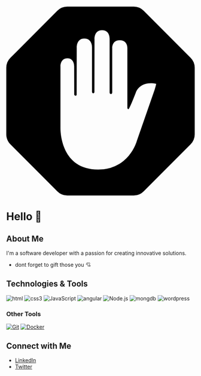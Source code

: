 <svg role="img" viewBox="0 0 24 24" xmlns="http://www.w3.org/2000/svg"><title>AdBlock</title><path d="M7.775 0a1.8 1.8 0 0 0-1.273.527L.528 6.503A1.8 1.8 0 0 0 0 7.775v8.45c0 .478.19.936.528 1.274l5.974 5.974A1.8 1.8 0 0 0 7.775 24h8.45a1.8 1.8 0 0 0 1.273-.527l5.975-5.974A1.8 1.8 0 0 0 24 16.225v-8.45a1.8 1.8 0 0 0-.527-1.272L17.498.527A1.8 1.8 0 0 0 16.225 0zm4.427 3c1.02 0 .958 1.108.958 1.108v6.784s-.009.218.16.218c.188 0 .175-.226.175-.226l-.002-5.63s-.05-.986.959-.986c1.01 0 .97.983.97.983v7.621s.014.158.141.158c.127 0 .944-2.122.944-2.122s.451-1.497 2.576-1.1c.038.008-.167.688-.167.688l-2.283 6.556S15.69 20.7 11.714 20.7c-5.044 0-4.808-5.407-4.814-5.405V7.562s-.016-.99.897-.99c.858 0 .849.99.849.99l.007 3.583s-.004.172.167.172c.16 0 .141-.172.141-.172l.01-5.926s-.055-1.162.966-1.162c1.04 0 .983 1.142.983 1.142v5.611s-.005.204.152.204c.168 0 .154-.206.154-.206l.01-6.693S11.18 3 12.202 3Z"/></svg>
# Hello 👋



## About Me
I'm a software developer with a passion for creating innovative solutions. 


-  dont forget to gift those you 💘


## Technologies & Tools

![html](https://img.shields.io/badge/-html5-black?style=flat&logo=html5)
![css3](https://img.shields.io/badge/-css3-blue?style=flat&logo=css3)
![JavaScript](https://img.shields.io/badge/-JavaScript-black?style=flat-square&logo=javascript)
![angular](https://img.shields.io/badge/-angular-black?style=flat-square&logo=angular)
![Node.js](https://img.shields.io/badge/-Node.js-black?style=flat-square&logo=node.js)
![mongdb](https://img.shields.io/badge/-mongodb-black?style=flat-square&logo=mongodb)
![wordpress](https://img.shields.io/badge/-wordpress-black?style=flat-square&logo=wordpress)





### Other Tools
[![Git](https://simpleicons.org/icons/git.svg)](https://git-scm.com/)
[![Docker](https://simpleicons.org/icons/docker.svg)](https://www.docker.com/)


  


## Connect with Me
- [LinkedIn](link_to_your_linkedin)
- [Twitter](link_to_your_twitter)
